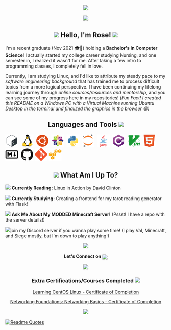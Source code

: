 <p align="center">
<img height="30" src="https://cdn.discordapp.com/attachments/932235016795193404/933893012919054356/29F79E3A-B28A-449F-A191-F6676A3AC31E.gif">
</p>
<p align="center">
  <img width="400" src="https://media.giphy.com/media/137EaR4vAOCn1S/giphy.gif">
</p>
<h2 align="center">
  <img width="60" src="https://media.giphy.com/media/iijkcFtfCVMs0vOR2J/giphy.gif">
  Hello, I'm Rose! 
  <img width="60" src="https://media.giphy.com/media/iF1ZApye3OwZk0H2iL/giphy.gif">
</h2>

I'm a recent graduate (Nov 2021 🎓🎉) holding a **Bachelor's in Computer Science**! I actually started my college career studying Nursing, and one semester in, I realized it wasn't for me. After taking a few intro to programming classes, I completely fell in love.

Currently, I am studying Linux, and I'd like to attribute my steady pace to my *software engineering background* that has trained me to process difficult topics from a more logical perspective. I have been continuing my lifelong learning journey through *online courses/resources and mentorship*, and you can see some of my progress here in my repositories! *(Fun Fact! I created this README on a Windows PC with a Virtual Machine running Ubuntu Desktop in the terminal and finalized the graphics in the browser 😁)*

<h2 align="center">
  Languages and Tools
  <img width="60" src="https://media.giphy.com/media/G9mDLvTpupWke1vEkU/giphy.gif">
</h2>
<div>
  <img src="https://github.com/devicons/devicon/blob/master/icons/bash/bash-original.svg" title="Bash" alt="Bash" width="40" height="40"/>&nbsp;
  <img src="https://github.com/devicons/devicon/blob/master/icons/linux/linux-original.svg"  title="Linux" alt="Linux" width="40" height="40"/>&nbsp;
  <img src="https://github.com/devicons/devicon/blob/master/icons/ubuntu/ubuntu-plain.svg"  title="Ubuntu" alt="Ubuntu" width="40" height="40"/>&nbsp;
  <img src="https://github.com/devicons/devicon/blob/master/icons/centos/centos-original.svg"  title="CentOS" alt="CentOS" width="40" height="40"/>&nbsp;
  <img src="https://github.com/devicons/devicon/blob/master/icons/python/python-original.svg"  title="Python" alt="Python" width="40" height="40"/>&nbsp;
  <img src="https://github.com/devicons/devicon/blob/master/icons/jupyter/jupyter-original.svg"  title="Jupyter" alt="Jupyter" width="40" height="40"/>&nbsp;
  <img src="https://github.com/devicons/devicon/blob/master/icons/java/java-original-wordmark.svg" title="Java" alt="Java" width="40" height="40"/>&nbsp;
  <img src="https://github.com/devicons/devicon/blob/master/icons/csharp/csharp-original.svg"  title="CSharp" alt="CSharp" width="40" height="40"/>&nbsp;
  <img src="https://github.com/devicons/devicon/blob/master/icons/vim/vim-plain.svg"  title="Vim" alt="Vim" width="40" height="40"/>&nbsp;
  <img src="https://github.com/devicons/devicon/blob/master/icons/html5/html5-original.svg" title="HTML5" alt="HTML" width="40" height="40"/>&nbsp;
  <img src="https://github.com/devicons/devicon/blob/master/icons/markdown/markdown-original.svg" title="Markdown" alt="Markdown" width="40" height="40"/>&nbsp;
  <img src="https://github.com/devicons/devicon/blob/master/icons/github/github-original.svg" title="Github" alt="Github" width="40" height="40"/>
  <img src="https://github.com/devicons/devicon/blob/master/icons/git/git-original.svg" title="Git" alt="Git" width="40" height="40"/>
  <img src="https://github.com/devicons/devicon/blob/master/icons/amazonwebservices/amazonwebservices-original.svg" title="AWS" alt="AWS" width="40" height="40"/>
</div>
<h2 align="center">
  <img width="60" src="https://media.giphy.com/media/WMRb9p6N4mtIRtE2zr/giphy.gif">
  What Am I Up To? 
</h2>
<p>
<img width="40" src="https://external-content.duckduckgo.com/iu/?u=https%3A%2F%2F3.bp.blogspot.com%2F-BK238rvfyMw%2FVLSH2f70knI%2FAAAAAAAAOEU%2FBURWfxx8PqI%2Fs1600%2Freadicon.png&f=1&nofb=1"> <b>Currently Reading:</b> Linux in Action by David Clinton
</p>
<p>
<img width="40" src="https://external-content.duckduckgo.com/iu/?u=http%3A%2F%2Fcdn170.picsart.com%2Fupscale-233895315065212.png&f=1&nofb=1"> <b>Currently Studying:</b> Creating a frontend for my tarot reading generator with Flask!
</p>
<p>
<img width="40" src="https://external-content.duckduckgo.com/iu/?u=https%3A%2F%2Forig00.deviantart.net%2F74c6%2Ff%2F2013%2F025%2Fc%2F3%2Fminecraft_ghast_by_bwpastel-d5sqi0i.png&f=1&nofb=1"> <b>Ask Me About My MODDED Minecraft Server!</b> (Pssst! I have a repo with the server details!)
</p>
<p>
<img width="40" src="https://external-content.duckduckgo.com/iu/?u=https%3A%2F%2Fi.pinimg.com%2Foriginals%2F7a%2Fa1%2Fec%2F7aa1ec46754b58a4b28cf3b6b7e83897.png&f=1&nofb=1">join my Discord server</a> if you wanna play some time! </b>
(I play Val, Minecraft, and Siege mostly, but I'm down to play anything!)
</p>

<p align="center">
<img height="30" src="https://cdn.discordapp.com/attachments/932235016795193404/934261623370170428/IMG_4236.gif">
</p>
<p align="center"><b>Let's Connect on</b>
<a href="https://www.linkedin.com/in/rosalinet">
<img align ="center" width="70" src="https://upload.wikimedia.org/wikipedia/commons/0/01/LinkedIn_Logo.svg">
</a>
</p>
<p align="center">
<img height="30" src="https://cdn.discordapp.com/attachments/932235016795193404/934261623147888660/unknown.png">
</p>

<h3 align="center">
  Extra Certifications/Courses Completed
  <img width="60" src="https://media.giphy.com/media/fw3XuXcz1p1AZdZOH8/giphy.gif">
</h3>
<p align="center">
<a href="https://www.linkedin.com/learning/certificates/818c24dfa825b7d688a2dfabab36ab0123ae4b892fa879884c9d23f1c043adc8?trk=share_certificate">Learning CentOS Linux - Certificate of Completion</a>
</p>
<p align="center">
<a href="https://www.linkedin.com/learning/certificates/fd1cf0792548936d4230b4bffa247dd84baec209a60d4d41d88d7cf4ef1758a3?trk=share_certificate">Networking Foundations: Networking Basics - Certificate of Completion</a>
</p>
<p align="center">
<img height="15" src="https://cdn.discordapp.com/attachments/932235016795193404/947744874017488926/linha_8-3-1-3-1-1-1-1-2-1-1-1-1-2.gif">
</p>

[![Readme Quotes](https://quotes-github-readme.vercel.app/api?type=vertical&theme=light)](https://github.com/piyushsuthar/github-readme-quotes)

